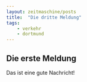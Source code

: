 ```yaml
---
layout: zeitmaschine/posts
title:  "Die dritte Meldung"
tags:
    - verkehr
    - dortmund
---
```


## Die erste Meldung

Das ist eine gute Nachricht!